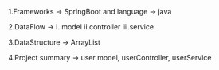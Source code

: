1.Frameworks -> SpringBoot and language -> java

2.DataFlow ->
  i. model 
  ii.controller
  iii.service
  
3.DataStructure -> ArrayList

4.Project summary -> user model, userController, userService
